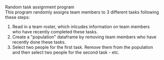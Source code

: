 Random task assignment program 
<br>
This program randomly assigns team members to 3 different tasks following these steps: 

1. Read in a team roster, which inlcudes information on team members who have recently completed these tasks. 
2. Create a "population" dataframe by removing team members who have recently done these tasks. 
3. Select two people for the first task. Remove them from the population and then select two people for the second task - etc.
